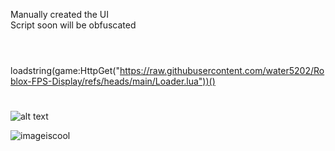 Manually created the UI</br>
Script soon will be obfuscated</br>
</br>
#
loadstring(game:HttpGet("https://raw.githubusercontent.com/water5202/Roblox-FPS-Display/refs/heads/main/Loader.lua"))()
</br>
#
![alt text](https://img.shields.io/badge/Build-1.0.0-%2520) 

![imageiscool](https://i.ibb.co/8LVDXrVn/fps.gif)
